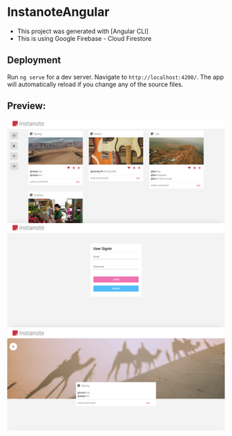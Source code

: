 # InstanoteAngular

* This project was generated with [Angular CLI]
* This is using Google Firebase - Cloud Firestore

## Deployment

Run `ng serve` for a dev server. Navigate to `http://localhost:4200/`. The app will automatically reload if you change any of the source files.


## Preview:

![Alt text](https://raw.githubusercontent.com/debojyotiroy13/Instanote/master/inote1.png)
![Alt text](https://raw.githubusercontent.com/debojyotiroy13/Instanote/master/inote2.png)
![Alt text](https://raw.githubusercontent.com/debojyotiroy13/Instanote/master/inote3.png)
